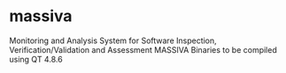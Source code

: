 # massiva
Monitoring and Analysis System for Software Inspection, Verification/Validation and Assessment
MASSIVA Binaries to be compiled using QT 4.8.6
